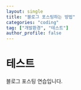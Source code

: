 ```yaml
---
layout: single
title: "블로그 포스팅하는 방법"
categories: "coding"
tag: ["개발환경", "테스트"]
author_profile: false
---
```


# 테스트
블로그 포스팅 연습입니다.
